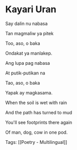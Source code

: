 # Kayari Uran

Say dalin nu nabasa

Tan magmaliw ya pitek

Too, aso, o baka

Ondakat ya manlakep.

Ang lupa pag nabasa

At putik-putikan na

Tao, aso, o baka

Yapak ay magkasama.

When the soil is wet with rain

And the path has turned to mud

You'll see footprints there again

Of man, dog, cow in one pod.

Tags: [[Poetry - Multilingual]]

